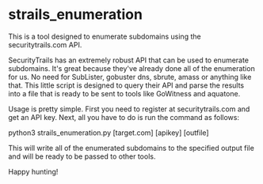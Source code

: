 # strails_enumeration
This is a tool designed to enumerate subdomains using the securitytrails.com API.

SecurityTrails has an extremely robust API that can be used to enumerate subdomains. It's great because they've already done all of the enumeration for us. No need for SubLister, gobuster dns, sbrute, amass or anything like that. This little script is designed to query their API and parse the results into a file that is ready to be sent to tools like GoWitness and aquatone. 

Usage is pretty simple. First you need to register at securitytrails.com and get an API key. Next, all you have to do is run the command as follows:

  python3 strails_enumeration.py [target.com] [apikey] [outfile]

This will write all of the enumerated subdomains to the specified output file and will be ready to be passed to other tools.

Happy hunting!
